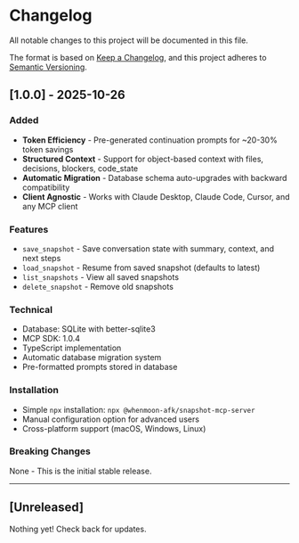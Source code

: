 # Changelog

All notable changes to this project will be documented in this file.

The format is based on [Keep a Changelog](https://keepachangelog.com/en/1.0.0/),
and this project adheres to [Semantic Versioning](https://semver.org/spec/v2.0.0.html).

## [1.0.0] - 2025-10-26

### Added
- **Token Efficiency** - Pre-generated continuation prompts for ~20-30% token savings
- **Structured Context** - Support for object-based context with files, decisions, blockers, code_state
- **Automatic Migration** - Database schema auto-upgrades with backward compatibility
- **Client Agnostic** - Works with Claude Desktop, Claude Code, Cursor, and any MCP client

### Features
- `save_snapshot` - Save conversation state with summary, context, and next steps
- `load_snapshot` - Resume from saved snapshot (defaults to latest)
- `list_snapshots` - View all saved snapshots
- `delete_snapshot` - Remove old snapshots

### Technical
- Database: SQLite with better-sqlite3
- MCP SDK: 1.0.4
- TypeScript implementation
- Automatic database migration system
- Pre-formatted prompts stored in database

### Installation
- Simple `npx` installation: `npx @whenmoon-afk/snapshot-mcp-server`
- Manual configuration option for advanced users
- Cross-platform support (macOS, Windows, Linux)

### Breaking Changes
None - This is the initial stable release.

---

## [Unreleased]

Nothing yet! Check back for updates.
